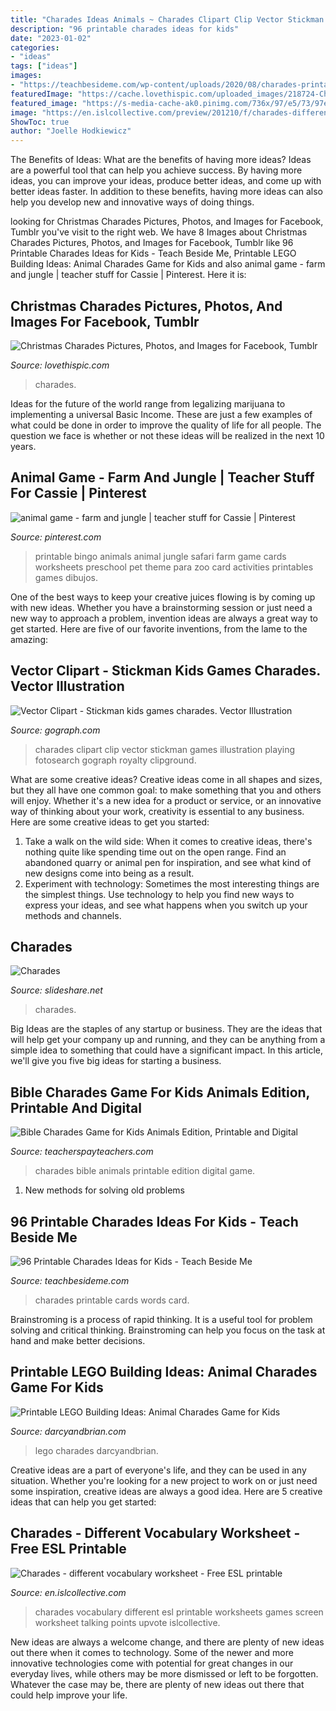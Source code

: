 ```yaml
---
title: "Charades Ideas Animals ~ Charades Clipart Clip Vector Stickman Games Illustration Playing Fotosearch Gograph Royalty Clipground"
description: "96 printable charades ideas for kids"
date: "2023-01-02"
categories:
- "ideas"
tags: ["ideas"]
images:
- "https://teachbesideme.com/wp-content/uploads/2020/08/charades-printable-cards-for-kids.png"
featuredImage: "https://cache.lovethispic.com/uploaded_images/218724-Christmas-Charades.jpg"
featured_image: "https://s-media-cache-ak0.pinimg.com/736x/97/e5/73/97e573b836cce4ba5beab8ad725f5edb--jungle-safari-jungle-theme.jpg"
image: "https://en.islcollective.com/preview/201210/f/charades-different-vocabulary-games_33258_1.jpg"
ShowToc: true
author: "Joelle Hodkiewicz"
---
```



The Benefits of Ideas: What are the benefits of having more ideas?
Ideas are a powerful tool that can help you achieve success. By having more ideas, you can improve your ideas, produce better ideas, and come up with better ideas faster. In addition to these benefits, having more ideas can also help you develop new and innovative ways of doing things.

	

		
looking for Christmas Charades Pictures, Photos, and Images for Facebook, Tumblr you've visit to the right web. We have 8 Images about Christmas Charades Pictures, Photos, and Images for Facebook, Tumblr like 96 Printable Charades Ideas for Kids - Teach Beside Me, Printable LEGO Building Ideas: Animal Charades Game for Kids and also animal game - farm and jungle | teacher stuff for Cassie | Pinterest. Here it is:
		
    
## Christmas Charades Pictures, Photos, And Images For Facebook, Tumblr

<img loading=lazy src="https://cache.lovethispic.com/uploaded_images/218724-Christmas-Charades.jpg" onerror="this.onerror=null;this.src='https://tse3.mm.bing.net/th?id=OIP.eN44JnjurzZvL3hcsg8lcwHaJl&amp;pid=15.1';" alt="Christmas Charades Pictures, Photos, and Images for Facebook, Tumblr">

_Source: lovethispic.com_

>charades. 

	

Ideas for the future of the world range from legalizing marijuana to implementing a universal Basic Income. These are just a few examples of what could be done in order to improve the quality of life for all people. The question we face is whether or not these ideas will be realized in the next 10 years.

    
## Animal Game - Farm And Jungle | Teacher Stuff For Cassie | Pinterest

<img loading=lazy src="https://s-media-cache-ak0.pinimg.com/736x/97/e5/73/97e573b836cce4ba5beab8ad725f5edb--jungle-safari-jungle-theme.jpg" onerror="this.onerror=null;this.src='https://tse4.mm.bing.net/th?id=OIP.E4Q68477-0uk6OaLcE5BrgHaJQ&amp;pid=15.1';" alt="animal game - farm and jungle | teacher stuff for Cassie | Pinterest">

_Source: pinterest.com_

>printable bingo animals animal jungle safari farm game cards worksheets preschool pet theme para zoo card activities printables games dibujos. 

	

One of the best ways to keep your creative juices flowing is by coming up with new ideas. Whether you have a brainstorming session or just need a new way to approach a problem, invention ideas are always a great way to get started. Here are five of our favorite inventions, from the lame to the amazing: 

    
## Vector Clipart - Stickman Kids Games Charades. Vector Illustration

<img loading=lazy src="https://comps.gograph.com/stickman-kids-games-charades_gg89160286.jpg" onerror="this.onerror=null;this.src='https://tse3.mm.bing.net/th?id=OIP.j6ESEK-Uu-xr_cK9P4wvpQAAAA&amp;pid=15.1';" alt="Vector Clipart - Stickman kids games charades. Vector Illustration">

_Source: gograph.com_

>charades clipart clip vector stickman games illustration playing fotosearch gograph royalty clipground. 

	

What are some creative ideas?
Creative ideas come in all shapes and sizes, but they all have one common goal: to make something that you and others will enjoy. Whether it's a new idea for a product or service, or an innovative way of thinking about your work, creativity is essential to any business. Here are some creative ideas to get you started: 
1. Take a walk on the wild side: When it comes to creative ideas, there's nothing quite like spending time out on the open range. Find an abandoned quarry or animal pen for inspiration, and see what kind of new designs come into being as a result. 
2. Experiment with technology: Sometimes the most interesting things are the simplest things. Use technology to help you find new ways to express your ideas, and see what happens when you switch up your methods and channels. 

    
## Charades

<img loading=lazy src="https://image.slidesharecdn.com/charades-150819211718-lva1-app6892/95/charades-4-638.jpg?cb=1440019463" onerror="this.onerror=null;this.src='https://tse1.mm.bing.net/th?id=OIP.eDq9glAAu8S8XiC9tifqvAHaJl&amp;pid=15.1';" alt="Charades">

_Source: slideshare.net_

>charades. 

	

Big Ideas are the staples of any startup or business. They are the ideas that will help get your company up and running, and they can be anything from a simple idea to something that could have a significant impact. In this article, we'll give you five big ideas for starting a business.

    
## Bible Charades Game For Kids Animals Edition, Printable And Digital

<img loading=lazy src="https://ecdn.teacherspayteachers.com/thumbitem/Bible-Charades-Game-for-Kids-Animals-Edition-Printable-and-Digital-5715918-1593195632/original-5715918-3.jpg" onerror="this.onerror=null;this.src='https://tse1.mm.bing.net/th?id=OIP.vEuwRQj33NetN-3G-GmUZAAAAA&amp;pid=15.1';" alt="Bible Charades Game for Kids Animals Edition, Printable and Digital">

_Source: teacherspayteachers.com_

>charades bible animals printable edition digital game. 

	

1. New methods for solving old problems

    
## 96 Printable Charades Ideas For Kids - Teach Beside Me

<img loading=lazy src="https://teachbesideme.com/wp-content/uploads/2020/08/charades-printable-cards-for-kids.png" onerror="this.onerror=null;this.src='https://tse1.mm.bing.net/th?id=OIP.ECFcNUAogGUXEMfQhP6EEAHaJq&amp;pid=15.1';" alt="96 Printable Charades Ideas for Kids - Teach Beside Me">

_Source: teachbesideme.com_

>charades printable cards words card. 

	

Brainstroming is a process of rapid thinking. It is a useful tool for problem solving and critical thinking. Brainstroming can help you focus on the task at hand and make better decisions.

    
## Printable LEGO Building Ideas: Animal Charades Game For Kids

<img loading=lazy src="https://www.darcyandbrian.com/wp-content/uploads/2020/03/Copy-of-Lego-Charades_DB.png" onerror="this.onerror=null;this.src='https://tse1.mm.bing.net/th?id=OIP.9tN18SyCwOvf3pf8mOq-UQHaLG&amp;pid=15.1';" alt="Printable LEGO Building Ideas: Animal Charades Game for Kids">

_Source: darcyandbrian.com_

>lego charades darcyandbrian. 

	

Creative ideas are a part of everyone's life, and they can be used in any situation. Whether you're looking for a new project to work on or just need some inspiration, creative ideas are always a good idea. Here are 5 creative ideas that can help you get started: 

    
## Charades - Different Vocabulary Worksheet - Free ESL Printable

<img loading=lazy src="https://en.islcollective.com/preview/201210/f/charades-different-vocabulary-games_33258_1.jpg" onerror="this.onerror=null;this.src='https://tse2.mm.bing.net/th?id=OIP.1_9P-GXrswU_k2u62FNiUgHaKe&amp;pid=15.1';" alt="Charades - different vocabulary worksheet - Free ESL printable">

_Source: en.islcollective.com_

>charades vocabulary different esl printable worksheets games screen worksheet talking points upvote islcollective. 

	

New ideas are always a welcome change, and there are plenty of new ideas out there when it comes to technology. Some of the newer and more innovative technologies come with potential for great changes in our everyday lives, while others may be more dismissed or left to be forgotten. Whatever the case may be, there are plenty of new ideas out there that could help improve your life.

